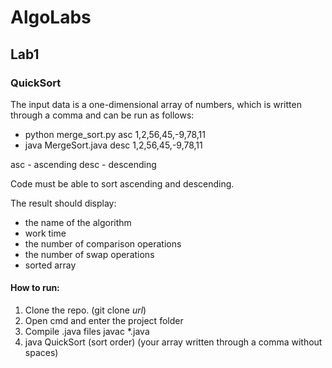 # AlgoLabs

## Lab1
### QuickSort

The input data is a one-dimensional array of numbers, which is written through a comma and can be run as follows:
- python merge_sort.py asc 1,2,56,45,-9,78,11
- java MergeSort.java desc 1,2,56,45,-9,78,11

asc - ascending 
desc - descending

Code must be able to sort ascending and descending.

The result should display:
- the name of the algorithm
- work time
- the number of comparison operations
- the number of swap operations
- sorted array

#### How to run:
1. Clone the repo. (git clone *url*)
2. Open cmd and enter the project folder
3. Compile .java files javac *.java
4. java QuickSort (sort order) (your array written through a comma without spaces)
